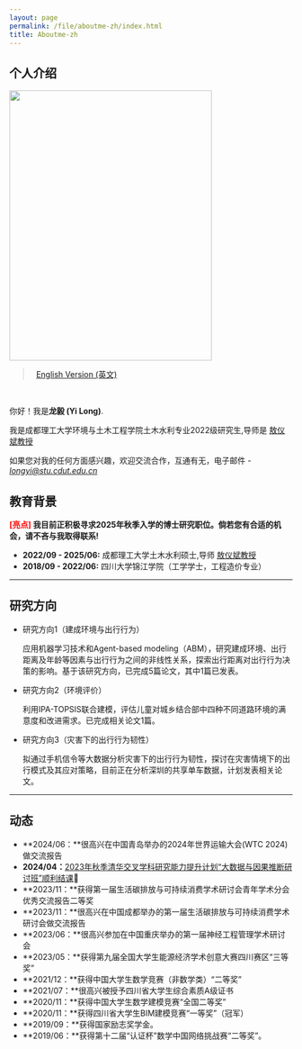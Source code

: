 ```yaml
---
layout: page
permalink: /file/aboutme-zh/index.html
title: Aboutme-zh
---
```


## 个人介绍

<img src="https://longyistar.github.io/longyi.jpg" class="floatpic" width="360" height="480">

> &nbsp; [English Version (英文)](https://longyistar.github.io/)
<br>

你好！我是**龙毅 (Yi Long)**.

我是成都理工大学环境与土木工程学院土木水利专业2022级研究生,导师是 [敖仪斌教授](https://hgycg.cdut.edu.cn/teacher/10201402305)

如果您对我的任何方面感兴趣，欢迎交流合作，互通有无，电子邮件 - *longyi@stu.cdut.edu.cn*

## 教育背景

**<font color='red'>[亮点]</font> 我目前正积极寻求2025年秋季入学的博士研究职位。倘若您有合适的机会，请不吝与我取得联系!**

- **2022/09 - 2025/06:** 成都理工大学土木水利硕士,导师 [敖仪斌教授](https://hgycg.cdut.edu.cn/teacher/10201402305)
- **2018/09 - 2022/06:** 四川大学锦江学院（工学学士，工程造价专业）

---

## 研究方向

- 研究方向1（建成环境与出行行为）

	应用机器学习技术和Agent-based modeling（ABM），研究建成环境、出行距离及年龄等因素与出行行为之间的非线性关系，探索出行距离对出行行为决策的影响。基于该研究方向，已完成5篇论文，其中1篇已发表。
- 研究方向2（环境评价）

	利用IPA-TOPSIS联合建模，评估儿童对城乡结合部中四种不同道路环境的满意度和改进需求。已完成相关论文1篇。
- 研究方向3（灾害下的出行行为韧性）

	拟通过手机信令等大数据分析灾害下的出行行为韧性，探讨在灾害情境下的出行模式及其应对策略，目前正在分析深圳的共享单车数据，计划发表相关论文。

---

## 动态

- **2024/06：**很高兴在中国青岛举办的2024年世界运输大会(WTC 2024)做交流报告
- **2024/04：**[2023年秋季清华交叉学科研究能力提升计划“大数据与因果推断研讨班”顺利结课](https://longyistar.github.io/mypaper/project/Course_completion_certificate.pdf)🔗
- **2023/11：**获得第一届生活碳排放与可持续消费学术研讨会青年学术分会优秀交流报告二等奖
- **2023/11：**很高兴在中国成都举办的第一届生活碳排放与可持续消费学术研讨会做交流报告
- **2023/06：**很高兴参加在中国重庆举办的第一届神经工程管理学术研讨会
- **2023/05：**获得第九届全国大学生能源经济学术创意大赛四川赛区“三等奖”
- **2021/12：**获得中国大学生数学竞赛（非数学类）“二等奖”
- **2021/07：**很高兴被授予四川省大学生综合素质A级证书
- **2020/11：**获得中国大学生数学建模竞赛“全国二等奖”
- **2020/11：**获得四川省大学生BIM建模竞赛“一等奖”（冠军）
- **2019/09：**获得国家励志奖学金。
- **2019/06：**获得第十二届“认证杯”数学中国网络挑战赛“二等奖”。